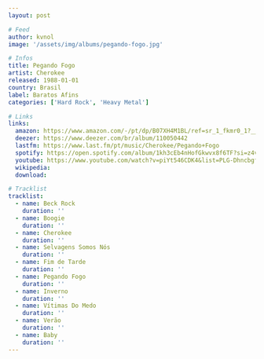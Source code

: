 ```yaml
---
layout: post

# Feed
author: kvnol
image: '/assets/img/albums/pegando-fogo.jpg'

# Infos
title: Pegando Fogo
artist: Cherokee
released: 1988-01-01
country: Brasil
label: Baratos Afins
categories: ['Hard Rock', 'Heavy Metal']

# Links
links:
  amazon: https://www.amazon.com/-/pt/dp/B07XH4M1BL/ref=sr_1_fkmr0_1?__mk_pt_BR=%C3%85M%C3%85%C5%BD%C3%95%C3%91&dchild=1&keywords=Cherokee+Pegando+Fogo&qid=1619275120&sr=8-1-fkmr0
  deezer: https://www.deezer.com/br/album/110050442
  lastfm: https://www.last.fm/pt/music/Cherokee/Pegando+Fogo
  spotify: https://open.spotify.com/album/1kh3cEb4nHofGkwvx8f6TF?si=z4v64C_dTBq8-EISSGvBxg
  youtube: https://www.youtube.com/watch?v=piYt546CDK4&list=PLG-Dhncbgf5sT-pEYMCs3RvKEp5d6gzRd
  wikipedia:
  download:

# Tracklist
tracklist:
  - name: Beck Rock
    duration: ''
  - name: Boogie
    duration: ''
  - name: Cherokee
    duration: ''
  - name: Selvagens Somos Nós
    duration: ''
  - name: Fim de Tarde
    duration: ''
  - name: Pegando Fogo
    duration: ''
  - name: Inverno
    duration: ''
  - name: Vítimas Do Medo
    duration: ''
  - name: Verão
    duration: ''
  - name: Baby
    duration: ''
---
```

